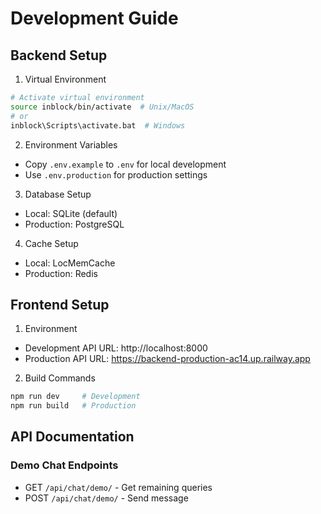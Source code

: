 # Development Guide

## Backend Setup
1. Virtual Environment
```bash
# Activate virtual environment
source inblock/bin/activate  # Unix/MacOS
# or
inblock\Scripts\activate.bat  # Windows
```

2. Environment Variables
- Copy `.env.example` to `.env` for local development
- Use `.env.production` for production settings

3. Database Setup
- Local: SQLite (default)
- Production: PostgreSQL

4. Cache Setup
- Local: LocMemCache
- Production: Redis

## Frontend Setup
1. Environment
- Development API URL: http://localhost:8000
- Production API URL: https://backend-production-ac14.up.railway.app

2. Build Commands
```bash
npm run dev     # Development
npm run build   # Production
```

## API Documentation
### Demo Chat Endpoints
- GET `/api/chat/demo/` - Get remaining queries
- POST `/api/chat/demo/` - Send message
